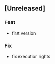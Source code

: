<a name="unreleased"></a>
## [Unreleased]

### Feat
- first version

### Fix
- fix execution rights


